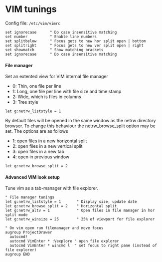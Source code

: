 # VIM tunings
Config file: `/etc/vim/vimrc` 

```vim
set ignorecase      " Do case insensitive matching
set number		    " Enable line numbers
set splitbelow		" Focus gets to new hor split open | bottom
set splitright 		" Focus gets to new ver split open | right
set showmatch       " Show matching brackets  
set ignorecase      " Do case insensitive matching
```

#### File manager
Set an extented view for VIM internal file manager
+ 0: Thin, one file per line
+ 1: Long, one file per line with file size and time stamp
+ 2: Wide, which is files in columns
+ 3: Tree style

```vim
let g:netrw_liststyle = 1
```

By default files will be opened in the same window as the netrw directory browser. 
To change this behaviour the netrw_browse_split option may be set. The options are as follows
+ 1: open files in a new horizontal split
+ 2: open files in a new vertical split
+ 3: open files in a new tab
+ 4: open in previous window

```vim
let g:netrw_browse_split = 2
```

#### Advanced VIM look setup
Tune vim as a tab-manager with file explorer.
```vim
" File manager tunings
let g:netrw_liststyle = 1	    " Display size, update date
let g:netrw_browse_split = 2	" Horizontal split
let g:netrw_altv = 1		    " Open files in file manager in hor split mode
let g:netrw_winsize = 25	    " 25% of viewport for file explorer

" On vim open run filemanager and move focus
augroup ProjectDrawer
  autocmd!
  autocmd VimEnter * :Vexplore " open file explorer
  autocmd VimEnter * wincmd l  " set focus to right pane (instead of file explorer)
augroup END
```
